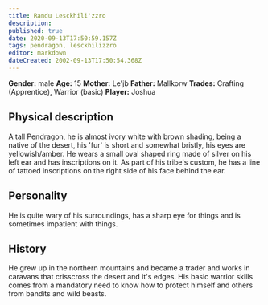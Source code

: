 ```yaml
---
title: Randu Lesckhili'zzro
description: 
published: true
date: 2020-09-13T17:50:59.157Z
tags: pendragon, lesckhilizzro
editor: markdown
dateCreated: 2002-09-13T17:50:54.368Z
---
```


**Gender:** male
**Age:** 15
**Mother:** Le'jb
**Father:** Mallkorw
**Trades:** Crafting (Apprentice), Warrior (basic)
**Player:** Joshua

## Physical description

A tall Pendragon, he is almost ivory white with brown shading, being a native of the desert, his 'fur' is short and somewhat bristly, his eyes are yellowish/amber. He wears a small oval shaped ring made of silver on his left ear and has inscriptions on it. As part of his tribe's custom, he has a line of tattoed  inscriptions on the right side of his face behind the ear.

## Personality

He is quite wary of his surroundings, has a sharp eye for things and is sometimes impatient with things.

## History

He grew up in the northern mountains and became a trader and works in caravans that crisscross the desert and it's edges. His basic warrior skills comes from a mandatory need to know how to protect himself and others from bandits and wild beasts.